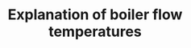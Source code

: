 ---
layout: link
link_url: https://www.theheatinghub.co.uk/articles/turn-down-the-boiler-flow-temperature
title: Explanation of boiler flow temperatures
source: The Heating Hub
card: Turn down your boiler thermostat
petal: 
task: 
---